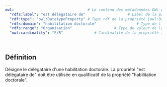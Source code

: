 ```yaml
---
owl:                                 # Le contenu des métadonnées OWL est utilisé par la balise <OntologyTable>
  "rdfs:label": "est délégataire de"                   # Label de la propriété
  "rdf:type": "owl:DatatypeProperty" # Type rdf de la propriété [owl:DatatypeProperty ou owl:ObjectProperty]
  "rdfs:domain": "habilitation doctorale"                  # Type de l'entité à laquelle cette propriété est ratachée
  "rdfs:range": "Organisation"                   # Type de valeur de la propriété [type xsd ou nom de l'entité]
  "owl:cardinality": "F/R"              # Cardinalité de la propriété [F/R, F/NR , O/R, O/NR]

---
```


<OntologyTable frontMatter={frontMatter}/>

## Définition

Désigne le délégataire d'une habilitation doctorale. La propriété "est délégataire de" doit être utilisée en qualificatif de la propriété "habilitation doctorale".
